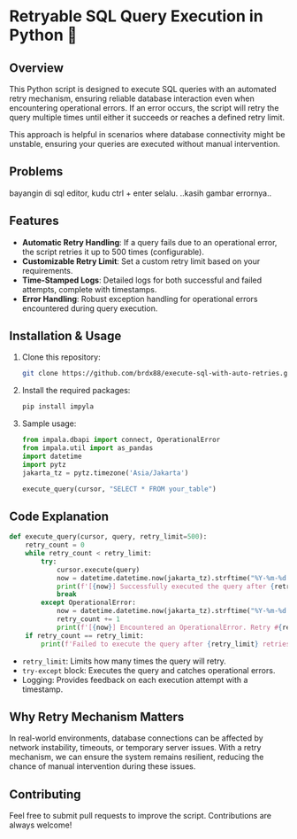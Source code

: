 # Retryable SQL Query Execution in Python 🔄

## Overview
This Python script is designed to execute SQL queries with an automated retry mechanism, ensuring reliable database interaction even when encountering operational errors. If an error occurs, the script will retry the query multiple times until either it succeeds or reaches a defined retry limit.

This approach is helpful in scenarios where database connectivity might be unstable, ensuring your queries are executed without manual intervention.

## Problems
bayangin di sql editor, kudu ctrl + enter selalu.
..kasih gambar errornya..

## Features
- **Automatic Retry Handling**: If a query fails due to an operational error, the script retries it up to 500 times (configurable).
- **Customizable Retry Limit**: Set a custom retry limit based on your requirements.
- **Time-Stamped Logs**: Detailed logs for both successful and failed attempts, complete with timestamps.
- **Error Handling**: Robust exception handling for operational errors encountered during query execution.

## Installation & Usage
1. Clone this repository:
    ```bash
    git clone https://github.com/brdx88/execute-sql-with-auto-retries.git
    ```

2. Install the required packages:
    ```bash
    pip install impyla
    ```

3. Sample usage:
    ```python
    from impala.dbapi import connect, OperationalError
    from impala.util import as_pandas
    import datetime
    import pytz
    jakarta_tz = pytz.timezone('Asia/Jakarta')
    
    execute_query(cursor, "SELECT * FROM your_table")
    ```

## Code Explanation
```python
def execute_query(cursor, query, retry_limit=500):
    retry_count = 0
    while retry_count < retry_limit:
        try:
            cursor.execute(query)
            now = datetime.datetime.now(jakarta_tz).strftime("%Y-%m-%d %H:%M:%S")
            print(f'[{now}] Successfully executed the query after {retry_count} retries.')
            break
        except OperationalError:
            now = datetime.datetime.now(jakarta_tz).strftime("%Y-%m-%d %H:%M:%S")
            retry_count += 1
            print(f'[{now}] Encountered an OperationalError. Retry #{retry_count}. Retrying...')
    if retry_count == retry_limit:
        print(f'Failed to execute the query after {retry_limit} retries.')
```
- `retry_limit`: Limits how many times the query will retry.
- `try-except` block: Executes the query and catches operational errors.
- Logging: Provides feedback on each execution attempt with a timestamp.

## Why Retry Mechanism Matters
In real-world environments, database connections can be affected by network instability, timeouts, or temporary server issues. With a retry mechanism, we can ensure the system remains resilient, reducing the chance of manual intervention during these issues.

## Contributing
Feel free to submit pull requests to improve the script. Contributions are always welcome!
